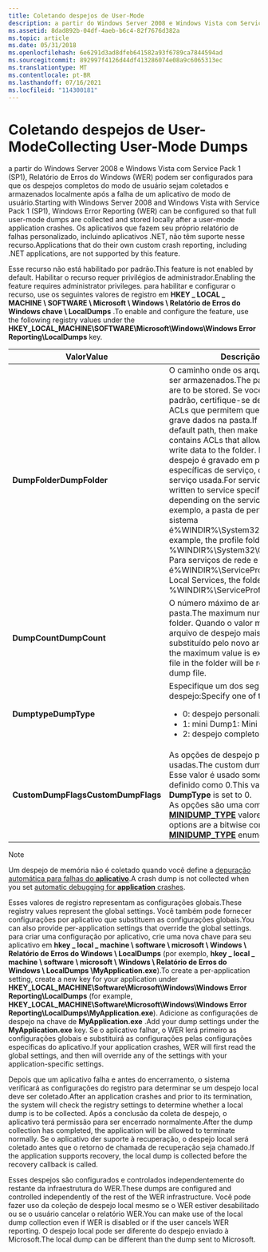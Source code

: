 ```yaml
---
title: Coletando despejos de User-Mode
description: a partir do Windows Server 2008 e Windows Vista com Service Pack 1 (SP1), Relatório de Erros do Windows (WER) podem ser configurados para que os despejos completos do modo de usuário sejam coletados e armazenados localmente após a falha de um aplicativo de modo de usuário.
ms.assetid: 8dad892b-04df-4aeb-b6c4-82f7676d382a
ms.topic: article
ms.date: 05/31/2018
ms.openlocfilehash: 6e6291d3ad8dfeb641582a93f6789ca7844594ad
ms.sourcegitcommit: 892997f4126d44df413286074e08a9c6065313ec
ms.translationtype: MT
ms.contentlocale: pt-BR
ms.lasthandoff: 07/16/2021
ms.locfileid: "114300181"
---
```

# <a name="collecting-user-mode-dumps"></a><span data-ttu-id="20d75-103">Coletando despejos de User-Mode</span><span class="sxs-lookup"><span data-stu-id="20d75-103">Collecting User-Mode Dumps</span></span>

<span data-ttu-id="20d75-104">a partir do Windows Server 2008 e Windows Vista com Service Pack 1 (SP1), Relatório de Erros do Windows (WER) podem ser configurados para que os despejos completos do modo de usuário sejam coletados e armazenados localmente após a falha de um aplicativo de modo de usuário.</span><span class="sxs-lookup"><span data-stu-id="20d75-104">Starting with Windows Server 2008 and Windows Vista with Service Pack 1 (SP1), Windows Error Reporting (WER) can be configured so that full user-mode dumps are collected and stored locally after a user-mode application crashes.</span></span> <span data-ttu-id="20d75-105">Os aplicativos que fazem seu próprio relatório de falhas personalizado, incluindo aplicativos .NET, não têm suporte nesse recurso.</span><span class="sxs-lookup"><span data-stu-id="20d75-105">Applications that do their own custom crash reporting, including .NET applications, are not supported by this feature.</span></span>

<span data-ttu-id="20d75-106">Esse recurso não está habilitado por padrão.</span><span class="sxs-lookup"><span data-stu-id="20d75-106">This feature is not enabled by default.</span></span> <span data-ttu-id="20d75-107">Habilitar o recurso requer privilégios de administrador.</span><span class="sxs-lookup"><span data-stu-id="20d75-107">Enabling the feature requires administrator privileges.</span></span> <span data-ttu-id="20d75-108">para habilitar e configurar o recurso, use os seguintes valores de registro em **HKEY \_ LOCAL \_ MACHINE \\ SOFTWARE \\ Microsoft \\ Windows \\ Relatório de Erros do Windows chave \\ LocalDumps** .</span><span class="sxs-lookup"><span data-stu-id="20d75-108">To enable and configure the feature, use the following registry values under the **HKEY\_LOCAL\_MACHINE\\SOFTWARE\\Microsoft\\Windows\\Windows Error Reporting\\LocalDumps** key.</span></span>

<table>
<colgroup>
<col style="width: 25%" />
<col style="width: 25%" />
<col style="width: 25%" />
<col style="width: 25%" />
</colgroup>
<thead>
<tr class="header">
<th><span data-ttu-id="20d75-109">Valor</span><span class="sxs-lookup"><span data-stu-id="20d75-109">Value</span></span></th>
<th><span data-ttu-id="20d75-110">Descrição</span><span class="sxs-lookup"><span data-stu-id="20d75-110">Description</span></span></th>
<th><span data-ttu-id="20d75-111">Type</span><span class="sxs-lookup"><span data-stu-id="20d75-111">Type</span></span></th>
<th><span data-ttu-id="20d75-112">Valor padrão</span><span class="sxs-lookup"><span data-stu-id="20d75-112">Default value</span></span></th>
</tr>
</thead>
<tbody>
<tr class="odd">
<td><span data-ttu-id="20d75-113"><strong>DumpFolder</strong></span><span class="sxs-lookup"><span data-stu-id="20d75-113"><strong>DumpFolder</strong></span></span></td>
<td><span data-ttu-id="20d75-114">O caminho onde os arquivos de despejo devem ser armazenados.</span><span class="sxs-lookup"><span data-stu-id="20d75-114">The path where the dump files are to be stored.</span></span> <span data-ttu-id="20d75-115">Se você não usar o caminho padrão, certifique-se de que a pasta contém ACLs que permitem que o processo de falha grave dados na pasta.</span><span class="sxs-lookup"><span data-stu-id="20d75-115">If you do not use the default path, then make sure that the folder contains ACLs that allow the crashing process to write data to the folder.</span></span> <span data-ttu-id="20d75-116">Para falhas de serviço, o despejo é gravado em pastas de perfil específicas de serviço, dependendo da conta de serviço usada.</span><span class="sxs-lookup"><span data-stu-id="20d75-116">For service crashes, the dump is written to service specific profile folders depending on the service account used.</span></span> <span data-ttu-id="20d75-117">Por exemplo, a pasta de perfil para serviços do sistema é%WINDIR%\System32\Config\SystemProfile.</span><span class="sxs-lookup"><span data-stu-id="20d75-117">For example, the profile folder for System services is %WINDIR%\System32\Config\SystemProfile.</span></span> <span data-ttu-id="20d75-118">Para serviços de rede e locais, a pasta é%WINDIR%\ServiceProfiles.</span><span class="sxs-lookup"><span data-stu-id="20d75-118">For Network and Local Services, the folder is %WINDIR%\ServiceProfiles.</span></span><br/></td>
<td><span data-ttu-id="20d75-119">REG_EXPAND_SZ</span><span class="sxs-lookup"><span data-stu-id="20d75-119">REG_EXPAND_SZ</span></span></td>
<td><span data-ttu-id="20d75-120">%LOCALAPPDATA%\CrashDumps</span><span class="sxs-lookup"><span data-stu-id="20d75-120">%LOCALAPPDATA%\CrashDumps</span></span></td>
</tr>
<tr class="even">
<td><span data-ttu-id="20d75-121"><strong>DumpCount</strong></span><span class="sxs-lookup"><span data-stu-id="20d75-121"><strong>DumpCount</strong></span></span></td>
<td><span data-ttu-id="20d75-122">O número máximo de arquivos de despejo na pasta.</span><span class="sxs-lookup"><span data-stu-id="20d75-122">The maximum number of dump files in the folder.</span></span> <span data-ttu-id="20d75-123">Quando o valor máximo for excedido, o arquivo de despejo mais antigo na pasta será substituído pelo novo arquivo de despejo.</span><span class="sxs-lookup"><span data-stu-id="20d75-123">When the maximum value is exceeded, the oldest dump file in the folder will be replaced with the new dump file.</span></span></td>
<td><span data-ttu-id="20d75-124">REG_DWORD</span><span class="sxs-lookup"><span data-stu-id="20d75-124">REG_DWORD</span></span></td>
<td><span data-ttu-id="20d75-125">10</span><span class="sxs-lookup"><span data-stu-id="20d75-125">10</span></span></td>
</tr>
<tr class="odd">
<td><span data-ttu-id="20d75-126"><strong>Dumptype</strong></span><span class="sxs-lookup"><span data-stu-id="20d75-126"><strong>DumpType</strong></span></span></td>
<td><span data-ttu-id="20d75-127">Especifique um dos seguintes tipos de despejo:</span><span class="sxs-lookup"><span data-stu-id="20d75-127">Specify one of the following dump types:</span></span>
<ul>
<li><span data-ttu-id="20d75-128">0: despejo personalizado</span><span class="sxs-lookup"><span data-stu-id="20d75-128">0: Custom dump</span></span></li>
<li><span data-ttu-id="20d75-129">1: mini Dump</span><span class="sxs-lookup"><span data-stu-id="20d75-129">1: Mini dump</span></span></li>
<li><span data-ttu-id="20d75-130">2: despejo completo</span><span class="sxs-lookup"><span data-stu-id="20d75-130">2: Full dump</span></span></li>
</ul></td>
<td><span data-ttu-id="20d75-131">REG_DWORD</span><span class="sxs-lookup"><span data-stu-id="20d75-131">REG_DWORD</span></span></td>
<td><span data-ttu-id="20d75-132">1</span><span class="sxs-lookup"><span data-stu-id="20d75-132">1</span></span></td>
</tr>
<tr class="even">
<td><span data-ttu-id="20d75-133"><strong>CustomDumpFlags</strong></span><span class="sxs-lookup"><span data-stu-id="20d75-133"><strong>CustomDumpFlags</strong></span></span></td>
<td><span data-ttu-id="20d75-134">As opções de despejo personalizado a serem usadas.</span><span class="sxs-lookup"><span data-stu-id="20d75-134">The custom dump options to be used.</span></span> <span data-ttu-id="20d75-135">Esse valor é usado somente quando <strong>dumptype</strong> é definido como 0.</span><span class="sxs-lookup"><span data-stu-id="20d75-135">This value is used only when <strong>DumpType</strong> is set to 0.</span></span><br/> <span data-ttu-id="20d75-136">As opções são uma combinação de bits de bit de <a href="/windows/desktop/api/minidumpapiset/ne-minidumpapiset-minidump_type"><strong>MINIDUMP_TYPE</strong></a> valores de enumeração.</span><span class="sxs-lookup"><span data-stu-id="20d75-136">The options are a bitwise combination of the <a href="/windows/desktop/api/minidumpapiset/ne-minidumpapiset-minidump_type"><strong>MINIDUMP_TYPE</strong></a> enumeration values.</span></span><br/></td>
<td><span data-ttu-id="20d75-137">REG_DWORD</span><span class="sxs-lookup"><span data-stu-id="20d75-137">REG_DWORD</span></span></td>
 <td><span data-ttu-id="20d75-138"><code>0x00000121</code> (<code>MiniDumpWithDataSegs | MiniDumpWithUnloadedModules | MiniDumpWithProcessThreadData == 0x00000001 | 0x00000020 | 0x00000100)</code></span><span class="sxs-lookup"><span data-stu-id="20d75-138"><code>0x00000121</code> (<code>MiniDumpWithDataSegs | MiniDumpWithUnloadedModules | MiniDumpWithProcessThreadData == 0x00000001 | 0x00000020 | 0x00000100)</code></span></span></td>
</tr>
</tbody>
</table>

>[!NOTE]
> <span data-ttu-id="20d75-139">Um despejo de memória não é coletado quando você define a [depuração automática para falhas do **aplicativo**](../debug/configuring-automatic-debugging.md#configuring-automatic-debugging-for-application-crashes).</span><span class="sxs-lookup"><span data-stu-id="20d75-139">A crash dump is not collected when you set [automatic debugging for **application** crashes](../debug/configuring-automatic-debugging.md#configuring-automatic-debugging-for-application-crashes).</span></span> 

<span data-ttu-id="20d75-140">Esses valores de registro representam as configurações globais.</span><span class="sxs-lookup"><span data-stu-id="20d75-140">These registry values represent the global settings.</span></span> <span data-ttu-id="20d75-141">Você também pode fornecer configurações por aplicativo que substituem as configurações globais.</span><span class="sxs-lookup"><span data-stu-id="20d75-141">You can also provide per-application settings that override the global settings.</span></span> <span data-ttu-id="20d75-142">para criar uma configuração por aplicativo, crie uma nova chave para seu aplicativo em **hkey \_ local \_ machine \\ software \\ microsoft \\ Windows \\ Relatório de Erros do Windows \\ LocalDumps** (por exemplo, **hkey \_ local \_ machine \\ software \\ microsoft \\ Windows \\ Relatório de Erros do Windows \\ LocalDumps \\MyApplication.exe**).</span><span class="sxs-lookup"><span data-stu-id="20d75-142">To create a per-application setting, create a new key for your application under **HKEY\_LOCAL\_MACHINE\\Software\\Microsoft\\Windows\\Windows Error Reporting\\LocalDumps** (for example, **HKEY\_LOCAL\_MACHINE\\Software\\Microsoft\\Windows\\Windows Error Reporting\\LocalDumps\\MyApplication.exe**).</span></span> <span data-ttu-id="20d75-143">Adicione as configurações de despejo na chave de **MyApplication.exe** .</span><span class="sxs-lookup"><span data-stu-id="20d75-143">Add your dump settings under the **MyApplication.exe** key.</span></span> <span data-ttu-id="20d75-144">Se o aplicativo falhar, o WER lerá primeiro as configurações globais e substituirá as configurações pelas configurações específicas do aplicativo.</span><span class="sxs-lookup"><span data-stu-id="20d75-144">If your application crashes, WER will first read the global settings, and then will override any of the settings with your application-specific settings.</span></span>

<span data-ttu-id="20d75-145">Depois que um aplicativo falha e antes do encerramento, o sistema verificará as configurações do registro para determinar se um despejo local deve ser coletado.</span><span class="sxs-lookup"><span data-stu-id="20d75-145">After an application crashes and prior to its termination, the system will check the registry settings to determine whether a local dump is to be collected.</span></span> <span data-ttu-id="20d75-146">Após a conclusão da coleta de despejo, o aplicativo terá permissão para ser encerrado normalmente.</span><span class="sxs-lookup"><span data-stu-id="20d75-146">After the dump collection has completed, the application will be allowed to terminate normally.</span></span> <span data-ttu-id="20d75-147">Se o aplicativo der suporte à recuperação, o despejo local será coletado antes que o retorno de chamada de recuperação seja chamado.</span><span class="sxs-lookup"><span data-stu-id="20d75-147">If the application supports recovery, the local dump is collected before the recovery callback is called.</span></span>

<span data-ttu-id="20d75-148">Esses despejos são configurados e controlados independentemente do restante da infraestrutura do WER.</span><span class="sxs-lookup"><span data-stu-id="20d75-148">These dumps are configured and controlled independently of the rest of the WER infrastructure.</span></span> <span data-ttu-id="20d75-149">Você pode fazer uso da coleção de despejo local mesmo se o WER estiver desabilitado ou se o usuário cancelar o relatório WER.</span><span class="sxs-lookup"><span data-stu-id="20d75-149">You can make use of the local dump collection even if WER is disabled or if the user cancels WER reporting.</span></span> <span data-ttu-id="20d75-150">O despejo local pode ser diferente do despejo enviado à Microsoft.</span><span class="sxs-lookup"><span data-stu-id="20d75-150">The local dump can be different than the dump sent to Microsoft.</span></span>

 

